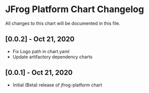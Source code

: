 # JFrog Platform Chart Changelog
All changes to this chart will be documented in this file.

## [0.0.2] - Oct 21, 2020
* Fix Logo path in chart.yaml
* Update artifactory dependency charts

## [0.0.1] - Oct 21, 2020
* Initial (Beta) release of jfrog-platform chart
